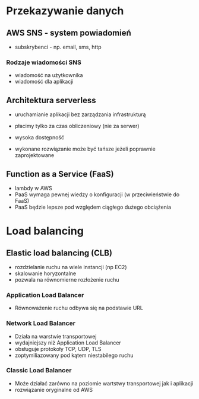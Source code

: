 # Przekazywanie danych

## AWS SNS - system powiadomień

- subskrybenci - np. email, sms, http

### Rodzaje wiadomości SNS

- wiadomość na użytkownika
- wiadomość dla aplikacji

## Architektura serverless

- uruchamianie aplikacji bez zarządzania infrastrukturą

- płacimy tylko za czas obliczeniowy (nie za serwer)
- wysoka dostępność
- wykonane rozwiązanie może być tańsze jeżeli poprawnie zaprojektowane

## Function as a Service (FaaS)

- lambdy w AWS
- PaaS wymaga pewnej wiedzy o konfiguracji (w przeciwieństwie do FaaS)
- PaaS będzie lepsze pod względem ciągłego dużego obciążenia

# Load balancing

## Elastic load balancing (CLB)

- rozdzielanie ruchu na wiele instancji (np EC2)
- skalowanie horyzontalne
- pozwala na równomierne rozłożenie ruchu

### Application Load Balancer

- Równoważenie ruchu odbywa się na podstawie URL

### Network Load Balancer

- Działa na warstwie transportowej
- wydajniejszy niż Application Load Balancer
- obsługuje protokoły TCP, UDP, TLS
- zoptymiliazowany pod kątem niestabilego ruchu

### Classic Load Balancer

- Może działać zarówno na poziomie wartstwy transportowej jak i aplikacji
- rozwiązanie oryginalne od AWS
